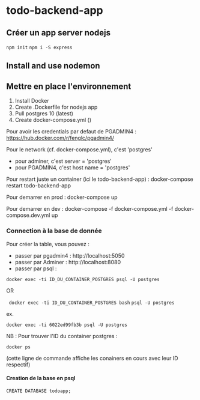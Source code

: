 # todo-backend-app

## Créer un app server nodejs

``` npm init ```
``` npm i -S express ```

## Install and use nodemon

## Mettre en place l'environnement

1. Install Docker
2. Create .Dockerfile for nodejs app
3. Pull postgres 10 (latest)
3. Create docker-compose.yml ()

Pour avoir les credentials par defaut de PGADMIN4 : https://hub.docker.com/r/fenglc/pgadmin4/

Pour le network (cf. docker-compose.yml), c'est 'postgres' 
  
  * pour adminer, c'est server = 'postgres' 
  * pour PGADMIN4, c'est host name = 'postgres' 

Pour restart juste un container (ici le todo-backend-app) : docker-compose restart todo-backend-app

Pour demarrer en prod : docker-compose up

Pour demarrer en dev : docker-compose -f docker-compose.yml -f docker-compose.dev.yml up

### Connection à la base de donnée

Pour créer la table, vous pouvez : 

* passer par pgadmin4 : http://localhost:5050
* passer par Adminer : http://localhost:8080
* passer par psql : 

``` docker exec -ti ID_DU_CONTAINER_POSTGRES psql -U postgres ```

OR

``` docker exec -ti ID_DU_CONTAINER_POSTGRES bash```
``` psql -U postgres ```

ex.

``` docker exec -ti 6022ed99fb3b psql -U postgres ```

NB : Pour trouver l'ID du container postgres : 

``` docker ps ```

(cette ligne de commande affiche les conainers en cours avec leur ID respectif)

#### Creation de la base en psql

``` CREATE DATABASE todoapp; ```





